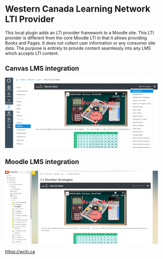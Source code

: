 # Western Canada Learning Network LTI Provider  

This local plugin adds an LTI provider framework to a Moodle site. This LTI provider is different from the core Moodle LTI in that it allows providing Books and Pages. It does not collect user information or any consumer site data. The purpose is entirely to provide content seamlessly into any LMS which accepts LTI content.  

## Canvas LMS integration  
![canvas lti screenshot](documentation/canvas_screenshot.png?raw=true "Canvas LMS Integration")  

## Moodle LMS integration  
![moodle lti screenshot](documentation/moodle_screenshot.png?raw=true "Moodle LMS Integration")  

https://wcln.ca
